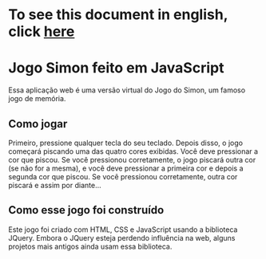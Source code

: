 <h1>To see this document in english, click <a href="README.en.md">here</a></h1>
<h1>Jogo Simon feito em JavaScript</h1>
<p>Essa aplicação web é uma versão virtual do Jogo do Simon, um famoso jogo de memória.</p>

<h2>Como jogar</h2>
<p>Primeiro, pressione qualquer tecla do seu teclado. Depois disso, o jogo começará piscando uma das quatro cores exibidas. Você deve pressionar a cor que piscou. Se você pressionou corretamente, o jogo piscará outra cor (se não for a mesma), e você deve pressionar a primeira cor e depois a segunda cor que piscou. Se você pressionou corretamente, outra cor piscará e assim por diante...</p>

<h2>Como esse jogo foi construído</h2>
<p>Este jogo foi criado com HTML, CSS e JavaScript usando a biblioteca JQuery. Embora o JQuery esteja perdendo influência na web, alguns projetos mais antigos ainda usam essa biblioteca.</p>